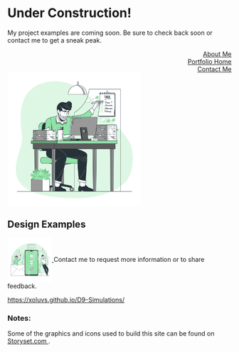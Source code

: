<h1>Under Construction!</h1>

My project examples are coming soon. Be sure to check back soon or contact me to get a sneak peak. 

<div align="right">
    <a href = "https://xoluvs.github.io/aboutMe">About Me</a>
  </div>

 <div align="right">
     <a href = "https://xoluvs.github.io/portfolioHome">Portfolio Home</a>
   </div>

 <div align="right">
    <a href = "https://xoluvs.github.io/contactMe">Contact Me</a>
  </div>

<div align="left">
     <img src="assets/images/office.png" alt="Contact Me" width="300" height="300" align="center"  /> 
    </div>


<h2> Design Examples</h2>

<div align="left">
 <a href = "https://xoluvs.github.io/](https://xoluvs.github.io/D9-Simulations/">  
 <img src="assets/images/contactMe.png" alt="Contact Me" width="100" height="100" align="center"> </a> 
  Contact me to request more information or to share feedback.  
</div>





https://xoluvs.github.io/D9-Simulations/

<h3 align="left"> Notes:</h3>

Some of the graphics and icons used to build this site can be found on <a href="https://storyset.com/work"> Storyset.com </a>.
